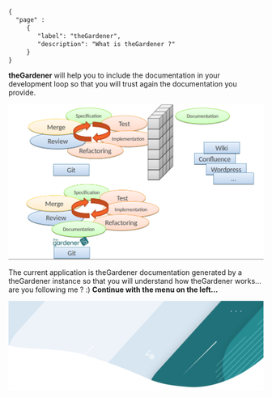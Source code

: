 ```thegardener
{
  "page" :
     {
        "label": "theGardener",
        "description": "What is theGardener ?"
     }
}
```


**theGardener** will help you to include the documentation in your development loop so that you will trust again the documentation you provide.

![](../assets/images/development_workflow.png)


The current application is theGardener documentation generated by a theGardener instance so that you will understand how theGardener works... are you following me ? :) **Continue with the menu on the left...**

![](../assets/images/banner.png)
